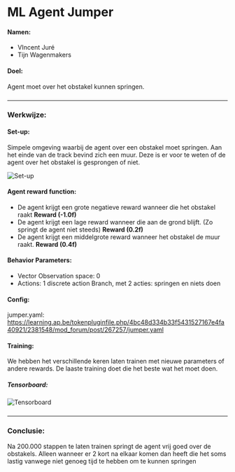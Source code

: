# ML Agent Jumper

#### Namen:
- VIncent Juré
- Tijn Wagenmakers

#### Doel:
Agent moet over het obstakel kunnen springen.

### 

------------

### Werkwijze:
#### Set-up: 
Simpele omgeving waarbij de agent over een obstakel moet springen. Aan het einde van de track bevind zich een muur. Deze is er voor te weten of de agent over het obstakel is gesprongen of niet.

![Set-up](https://media.discordapp.net/attachments/1233425529009471508/1233425988420108320/Schermafbeelding_2024-04-26_om_16.34.04.png?ex=662d0cf7&is=662bbb77&hm=6790f496a0ed4b7dc0db720e79aaf54a34a7edb30c8a593335a73ebd0546f8de&=&format=webp&quality=lossless&width=1860&height=886 "Set-up")

#### Agent reward function:
- De agent krijgt een grote negatieve reward wanneer die het obstakel raakt **Reward (-1.0f)**
- De agent krijgt een lage reward wanneer die aan de grond blijft. (Zo springt de agent niet steeds) **Reward (0.2f)**
- De agent krijgt een middelgrote reward wanneer het obstakel de muur raakt.  **Reward (0.4f)**

#### Behavior Parameters:
* Vector Observation space: 0
* Actions: 1 discrete action Branch, met 2 acties: springen en niets doen

#### Config:
jumper.yaml: 
https://learning.ap.be/tokenpluginfile.php/4bc48d334b33f5431527167e4fa40921/2381548/mod_forum/post/267257/jumper.yaml

#### Training:

We hebben het verschillende keren laten trainen met nieuwe parameters of andere rewards. De laaste training doet die het beste wat het moet doen.

##### Tensorboard:
![Tensorboard](https://media.discordapp.net/attachments/1233425529009471508/1233425619337871460/Schermafbeelding_2024-04-26_om_16.22.09.png?ex=662d0c9f&is=662bbb1f&hm=5716f5333e99df1c79bebf8072240d548fcbf7b683a9de1a651335421d6d511f&=&format=webp&quality=lossless&width=1210&height=1424 "Tensorboard")

### 
------------
### Conclusie:
Na 200.000 stappen te laten trainen springt de agent vrij goed over de obstakels. Alleen wanneer er 2 kort na elkaar komen dan heeft die het soms lastig vanwege niet genoeg tijd te hebben om te kunnen springen

